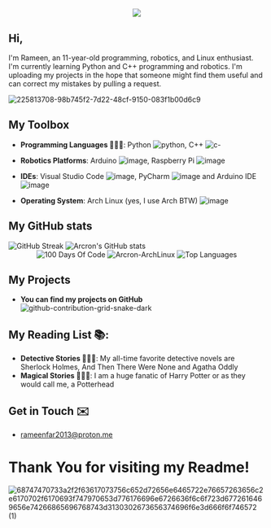<h1 align="center">
    <img src="https://readme-typing-svg.herokuapp.com/?font=Righteous&size=35&center=true&vCenter=true&width=500&height=70&duration=4000&lines=Hi+There!+👋🏻;+I'm+Mohammad+Rameen!;" />
</h1>

## Hi,
I'm Rameen, an 11-year-old programming, robotics, and Linux enthusiast. I'm currently learning Python and C++ programming and robotics. I'm uploading my projects in the hope that someone might find them useful and can correct my mistakes by pulling a request.

![225813708-98b745f2-7d22-48cf-9150-083f1b00d6c9](https://github.com/user-attachments/assets/751c55d9-fc66-4f4a-a9cb-b324d9fe95cc)

## **My Toolbox**
* **Programming Languages 🧑🏻‍💻**: Python ![python](https://github.com/user-attachments/assets/db6562f6-ed28-4aac-9d40-5690657ebd91), C++ ![c-](https://github.com/user-attachments/assets/6a8789f3-7b5b-455c-ade9-129a78a36149)


* **Robotics Platforms**: Arduino ![image](https://github.com/user-attachments/assets/38068056-ef41-4569-ad00-a795281bde96), Raspberry Pi  ![image](https://github.com/user-attachments/assets/5584aa9a-f0c5-4297-87e2-3f5f854cdc9e)

* **IDEs**: Visual Studio Code ![image](https://github.com/user-attachments/assets/3260d467-0fa5-4c59-b1cd-1a046c6bc06b), PyCharm ![image](https://github.com/user-attachments/assets/dc2179a2-6fb6-4f38-80bd-902f0e3d6c9a)
 and Arduino IDE ![image](https://github.com/user-attachments/assets/38068056-ef41-4569-ad00-a795281bde96)

* **Operating System**: Arch Linux (yes, I use Arch BTW) ![image](https://github.com/user-attachments/assets/92cf0d54-bd6d-4274-a802-376d2a957746)

## My GitHub stats 

<div>
    <img src="https://streak-stats.demolab.com?user=Arcron-ArchLinux&theme=prussian&border_radius=10&background=45%2C002DA9%2CFF2828&fire=FF6D00&ring=FF2A2AD3&currStreakNum=D2CBEB&currStreakLabel=D2CBEB&dates=D4D0EB" alt="GitHub Streak" />
    <img src="https://github-readme-stats.vercel.app/api/?username=Arcron-ArchLinux&show_icons=true&theme=ambient_gradient&border_radius=10&text_color=D4D0EB&title_color=D4D0EB&bg_color=DEG,002DA9,FF2828" alt="Arcron's GitHub stats" />
</div>

<div align="center">
    <img src="https://github-readme-stats.vercel.app/api/pin/?username=Arcron-ArchLinux&repo=100-Days-Of-Code&theme=ambient_gradient&border_radius=10&text_color=D4D0EB&title_color=D4D0EB&bg_color=DEG,002DA9,FF2828" alt="100 Days Of Code" />
    <img src="https://github-readme-stats.vercel.app/api/pin/?username=Arcron-ArchLinux&repo=Arcron-ArchLinux&theme=ambient_gradient&border_radius=10&text_color=D4D0EB&title_color=D4D0EB&bg_color=DEG,002DA9,FF2828" alt="Arcron-ArchLinux" />
    <img src="https://github-readme-stats.vercel.app/api/top-langs/?username=Arcron-ArchLinux&theme=ambient_gradient&border_radius=10&text_color=D4D0EB&title_color=D4D0EB&bg_color=DEG,002DA9,FF2828&layout=compact" alt="Top Languages" />
</div>

## **My Projects**
* **You can find my projects on GitHub**
![github-contribution-grid-snake-dark](https://github.com/user-attachments/assets/8a5b3baf-a197-447c-8def-99000e44636d)

## **My Reading List 📚**:
* **Detective Stories 🕵🏻‍♂️**: My all-time favorite detective novels are Sherlock Holmes, And Then There Were None and Agatha Oddly 
* **Magical Stories 🧙🏻‍♂️**: I am a huge fanatic of Harry Potter or as they would call me, a Potterhead

## **Get in Touch ✉️**
* rameenfar2013@proton.me

# Thank You for visiting my Readme!
![68747470733a2f2f63617073756c652d72656e6465722e76657263656c2e6170702f6170693f747970653d776176696e6726636f6c6f723d6772616469656e74266865696768743d3130302673656374696f6e3d666f6f746572 (1)](https://github.com/user-attachments/assets/e599b0c5-b812-4e11-908a-2bdec8c97c5f)

